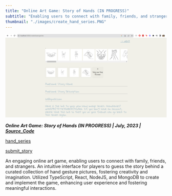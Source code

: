 ```yaml
---
title: "Online Art Game: Story of Hands (IN PROGRESS)"
subtitle: "Enabling users to connect with family, friends, and strangers"
thumbnail: "./images/create_hand_series.PNG"
---
```


![create_hand_series](../images/create_hand_series.PNG)

_**Online Art Game: Story of Hands (IN PROGRESS) | July, 2023 | [Source_Code](https://github.com/tianyimasf/story-of-hands)**_

[hand_series](../images/hand_series.PNG)

[submit_story](../images/submit_story.PNG)

An engaging online art game, enabling users to connect with family, friends, and strangers. An intuitive interface for players to guess the story behind a curated collection of hand gesture pictures, fostering creativity and imagination. Utilized TypeScript, React, NodeJS, and MongoDB to create and implement the game, enhancing user experience and fostering meaningful interactions.
